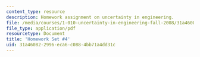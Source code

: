 ```yaml
---
content_type: resource
description: Homework assignment on uncertainty in engineering.
file: /media/courses/1-010-uncertainty-in-engineering-fall-2008/31a460822996eca6c0884bb71a4dd31c_homework_04.pdf
file_type: application/pdf
resourcetype: Document
title: 'Homework Set #4'
uid: 31a46082-2996-eca6-c088-4bb71a4dd31c
---
```

